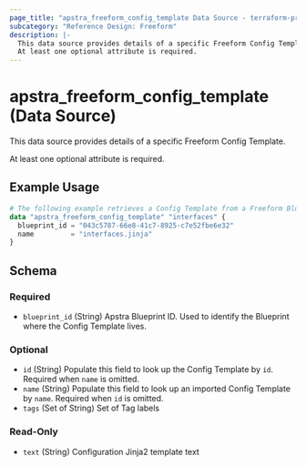```yaml
---
page_title: "apstra_freeform_config_template Data Source - terraform-provider-apstra"
subcategory: "Reference Design: Freeform"
description: |-
  This data source provides details of a specific Freeform Config Template.
  At least one optional attribute is required.
---
```


# apstra_freeform_config_template (Data Source)

This data source provides details of a specific Freeform Config Template.

At least one optional attribute is required.


## Example Usage

```terraform
# The following example retrieves a Config Template from a Freeform Blueprint
data "apstra_freeform_config_template" "interfaces" {
  blueprint_id = "043c5787-66e8-41c7-8925-c7e52fbe6e32"
  name         = "interfaces.jinja"
}
```

<!-- schema generated by tfplugindocs -->
## Schema

### Required

- `blueprint_id` (String) Apstra Blueprint ID. Used to identify the Blueprint where the Config Template lives.

### Optional

- `id` (String) Populate this field to look up the Config Template by `id`. Required when `name` is omitted.
- `name` (String) Populate this field to look up an imported Config Template by `name`. Required when `id` is omitted.
- `tags` (Set of String) Set of Tag labels

### Read-Only

- `text` (String) Configuration Jinja2 template text
